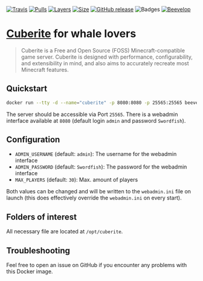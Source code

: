 [![Travis](https://shields.beevelop.com/travis/beevelop/docker-cuberite.svg?style=flat-square)](https://travis-ci.org/beevelop/docker-cuberite)
[![Pulls](https://shields.beevelop.com/docker/pulls/beevelop/cuberite.svg?style=flat-square)](https://links.beevelop.com/d-cuberite)
[![Layers](https://shields.beevelop.com/docker/image/layers/beevelop/cuberite/latest.svg?style=flat-square)](https://links.beevelop.com/d-cuberite)
[![Size](https://shields.beevelop.com/docker/image/size/beevelop/cuberite/latest.svg?style=flat-square)](https://links.beevelop.com/d-cuberite)
[![GitHub release](https://shields.beevelop.com/github/release/beevelop/docker-cuberite.svg?style=flat-square)](https://github.com/beevelop/docker-cuberite/releases)
![Badges](https://shields.beevelop.com/badge/badges-7-brightgreen.svg?style=flat-square)
[![Beevelop](https://links.beevelop.com/honey-badge)](https://beevelop.com)

# [Cuberite](https://cuberite.org/) for whale lovers

> Cuberite is a Free and Open Source (FOSS) Minecraft-compatible game server. Cuberite is designed with performance, configurability, and extensibility in mind, and also aims to accurately recreate most Minecraft features.

## Quickstart
```bash
docker run --tty -d --name="cuberite" -p 8080:8080 -p 25565:25565 beevelop/cuberite
```

The server should be accessible via Port `25565`. There is a webadmin interface available at `8080` (default login `admin` and password `Swordfish`).

## Configuration
- `ADMIN_USERNAME` (default: `admin`): The username for the webadmin interface
- `ADMIN_PASSWORD` (default: `Swordfish`): The password for the webadmin interface
- `MAX_PLAYERS` (default: `30`): Max. amount of players

Both values can be changed and will be written to the `webadmin.ini` file on launch (this does effectively override the `webadmin.ini` on every start).

## Folders of interest
All necessary file are located at `/opt/cuberite`. 

## Troubleshooting
Feel free to open an issue on GitHub if you encounter any problems with this Docker image.
